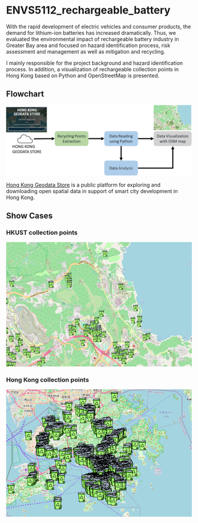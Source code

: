 # ENVS5112_rechargeable_battery
With the rapid development of electric vehicles and consumer products, the demand for lithium-ion batteries has increased dramatically. Thus, we evaluated the environmental impact of rechargeable battery industry in Greater Bay area and focused on hazard identification process, risk assessment and management as well as mitigation and recycling. 

I mainly responsible for the project background and hazard identification process. In addition, a visualization of rechargeable collection points in Hong Kong based on Python and OpenStreetMap is presented.
## Flowchart
<p align="center">
  <img width="712pix" src="images/flowchart.png">
</p>

[Hong Kong Geodata Store](https://geodata.gov.hk/gs/) is a public platform for exploring and downloading open spatial data in support of smart city development in Hong Kong. 

## Show Cases

### HKUST collection points

<p align="center">
  <img width="712pix" src="images/hkust_collection_points.png">
</p>

### Hong Kong collection points
<p align="center">
  <img width="712pix" src="images/hongkong_collection_points.png">
</p>
